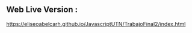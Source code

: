 <h2>Web Live Version :</h2>

https://eliseoabelcarh.github.io/JavascriptUTN/TrabajoFinal2/index.html